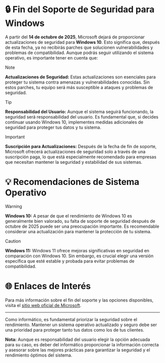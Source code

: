 # 🔒 Fin del Soporte de Seguridad para Windows

A partir del **14 de octubre de 2025**, Microsoft dejará de proporcionar actualizaciones de seguridad para **Windows 10**. Esto significa que, después de esta fecha, ya no recibirás parches que solucionen vulnerabilidades y problemas de compatibilidad. Aunque podrás seguir utilizando el sistema operativo, es importante tener en cuenta que:

> [!NOTE]
> **Actualizaciones de Seguridad:** Estas actualizaciones son esenciales para proteger tu sistema contra amenazas y vulnerabilidades conocidas. Sin estos parches, tu equipo será más susceptible a ataques y problemas de seguridad.

> [!TIP]
> **Responsabilidad del Usuario:** Aunque el sistema seguirá funcionando, la seguridad será responsabilidad del usuario. Es fundamental que, si decides continuar usando Windows 10, implementes medidas adicionales de seguridad para proteger tus datos y tu sistema.

> [!IMPORTANT]
> **Suscripción para Actualizaciones:** Después de la fecha de fin de soporte, Microsoft ofrecerá actualizaciones de seguridad solo a través de una suscripción paga, lo que está especialmente recomendado para empresas que necesitan mantener la seguridad y estabilidad de sus sistemas.

# 💡 Recomendaciones de Sistema Operativo

> [!WARNING]
> **Windows 10:** A pesar de que el rendimiento de Windows 10 es generalmente bien valorado, su falta de soporte de seguridad después de octubre de 2025 puede ser una preocupación importante. Es recomendable considerar una actualización para mantener la protección de tu sistema.

> [!CAUTION]
> **Windows 11:** Windows 11 ofrece mejoras significativas en seguridad en comparación con Windows 10. Sin embargo, es crucial elegir una versión específica que esté estable y probada para evitar problemas de compatibilidad.

# 🌐 Enlaces de Interés

Para más información sobre el fin del soporte y las opciones disponibles, visita el [sitio web oficial de Microsoft](https://www.microsoft.com/es-es/windows/end-of-support).

---

Como informático, es fundamental priorizar la seguridad sobre el rendimiento. Mantener un sistema operativo actualizado y seguro debe ser una prioridad para proteger tanto tus datos como los de tus clientes.

**Nota:** Aunque es responsabilidad del usuario elegir la opción adecuada para su caso, es deber del informático proporcionar la información correcta y asesorar sobre las mejores prácticas para garantizar la seguridad y el rendimiento óptimos del sistema.
